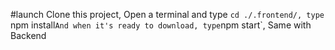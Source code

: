 #launch
Clone this project, Open a terminal and type `cd ./.frontend/, type `npm install` And when it's ready to download, type `npm start`, Same with Backend
